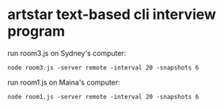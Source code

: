 # artstar text-based cli interview program
run room3.js on Sydney's computer:
```shell
node room3.js -server remote -interval 20 -snapshots 6
```

run room1.js on Maina's computer:
```shell
node room1.js -server remote -interval 20 -snapshots 6
```

